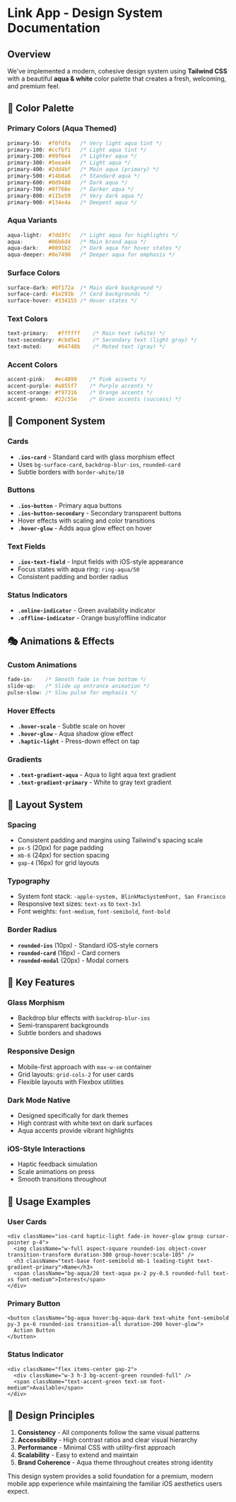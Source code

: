 # Link App - Design System Documentation

## Overview
We've implemented a modern, cohesive design system using **Tailwind CSS** with a beautiful **aqua & white** color palette that creates a fresh, welcoming, and premium feel.

## 🎨 Color Palette

### Primary Colors (Aqua Themed)
```css
primary-50:  #f0fdfa   /* Very light aqua tint */
primary-100: #ccfbf1   /* Light aqua tint */
primary-200: #99f6e4   /* Lighter aqua */
primary-300: #5eead4   /* Light aqua */
primary-400: #2dd4bf   /* Main aqua (primary) */
primary-500: #14b8a6   /* Standard aqua */
primary-600: #0d9488   /* Dark aqua */
primary-700: #0f766e   /* Darker aqua */
primary-800: #115e59   /* Very dark aqua */
primary-900: #134e4a   /* Deepest aqua */
```

### Aqua Variants
```css
aqua-light:  #7dd3fc   /* Light aqua for highlights */
aqua:        #06b6d4   /* Main brand aqua */
aqua-dark:   #0891b2   /* Dark aqua for hover states */
aqua-deeper: #0e7490   /* Deeper aqua for emphasis */
```

### Surface Colors
```css
surface-dark: #0f172a  /* Main dark background */
surface-card: #1e293b  /* Card backgrounds */
surface-hover: #334155 /* Hover states */
```

### Text Colors
```css
text-primary:   #ffffff    /* Main text (white) */
text-secondary: #cbd5e1    /* Secondary text (light gray) */
text-muted:     #64748b    /* Muted text (gray) */
```

### Accent Colors
```css
accent-pink:   #ec4899    /* Pink accents */
accent-purple: #a855f7    /* Purple accents */
accent-orange: #f97316    /* Orange accents */
accent-green:  #22c55e    /* Green accents (success) */
```

## 🧩 Component System

### Cards
- **`.ios-card`** - Standard card with glass morphism effect
- Uses `bg-surface-card`, `backdrop-blur-ios`, `rounded-card`
- Subtle borders with `border-white/10`

### Buttons
- **`.ios-button`** - Primary aqua buttons
- **`.ios-button-secondary`** - Secondary transparent buttons
- Hover effects with scaling and color transitions
- **`.hover-glow`** - Adds aqua glow effect on hover

### Text Fields
- **`.ios-text-field`** - Input fields with iOS-style appearance
- Focus states with aqua ring: `ring-aqua/50`
- Consistent padding and border radius

### Status Indicators
- **`.online-indicator`** - Green availability indicator
- **`.offline-indicator`** - Orange busy/offline indicator

## 🎭 Animations & Effects

### Custom Animations
```css
fade-in:    /* Smooth fade in from bottom */
slide-up:   /* Slide up entrance animation */
pulse-slow: /* Slow pulse for emphasis */
```

### Hover Effects
- **`.hover-scale`** - Subtle scale on hover
- **`.hover-glow`** - Aqua shadow glow effect
- **`.haptic-light`** - Press-down effect on tap

### Gradients
- **`.text-gradient-aqua`** - Aqua to light aqua text gradient
- **`.text-gradient-primary`** - White to gray text gradient

## 📱 Layout System

### Spacing
- Consistent padding and margins using Tailwind's spacing scale
- `px-5` (20px) for page padding
- `mb-6` (24px) for section spacing
- `gap-4` (16px) for grid layouts

### Typography
- System font stack: `-apple-system, BlinkMacSystemFont, San Francisco`
- Responsive text sizes: `text-xs` to `text-3xl`
- Font weights: `font-medium`, `font-semibold`, `font-bold`

### Border Radius
- **`rounded-ios`** (10px) - Standard iOS-style corners
- **`rounded-card`** (16px) - Card corners
- **`rounded-modal`** (20px) - Modal corners

## 🌟 Key Features

### Glass Morphism
- Backdrop blur effects with `backdrop-blur-ios`
- Semi-transparent backgrounds
- Subtle borders and shadows

### Responsive Design
- Mobile-first approach with `max-w-sm` container
- Grid layouts: `grid-cols-2` for user cards
- Flexible layouts with Flexbox utilities

### Dark Mode Native
- Designed specifically for dark themes
- High contrast with white text on dark surfaces
- Aqua accents provide vibrant highlights

### iOS-Style Interactions
- Haptic feedback simulation
- Scale animations on press
- Smooth transitions throughout

## 🔧 Usage Examples

### User Cards
```tsx
<div className="ios-card haptic-light fade-in hover-glow group cursor-pointer p-4">
  <img className="w-full aspect-square rounded-ios object-cover transition-transform duration-300 group-hover:scale-105" />
  <h3 className="text-base font-semibold mb-1 leading-tight text-gradient-primary">Name</h3>
  <span className="bg-aqua/20 text-aqua px-2 py-0.5 rounded-full text-xs font-medium">Interest</span>
</div>
```

### Primary Button
```tsx
<button className="bg-aqua hover:bg-aqua-dark text-white font-semibold py-3 px-6 rounded-ios transition-all duration-200 hover-glow">
  Action Button
</button>
```

### Status Indicator
```tsx
<div className="flex items-center gap-2">
  <div className="w-3 h-3 bg-accent-green rounded-full" />
  <span className="text-accent-green text-sm font-medium">Available</span>
</div>
```

## 🎯 Design Principles

1. **Consistency** - All components follow the same visual patterns
2. **Accessibility** - High contrast ratios and clear visual hierarchy  
3. **Performance** - Minimal CSS with utility-first approach
4. **Scalability** - Easy to extend and maintain
5. **Brand Coherence** - Aqua theme throughout creates strong identity

This design system provides a solid foundation for a premium, modern mobile app experience while maintaining the familiar iOS aesthetics users expect.
